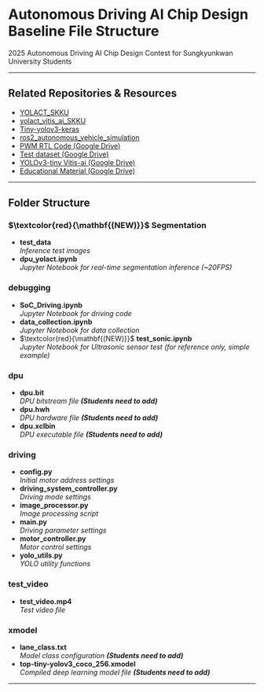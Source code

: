 # Autonomous Driving AI Chip Design Baseline File Structure

2025 Autonomous Driving AI Chip Design Contest for Sungkyunkwan University Students

---

## Related Repositories & Resources

- [YOLACT_SKKU](https://github.com/SKKUAutoLab/YOLACT_SKKU)  
- [yolact_vitis_ai_SKKU](https://github.com/SKKUAutoLab/yolact_vitis_ai_SKKU)  
- [Tiny-yolov3-keras](https://github.com/SKKUAutoLab/Tiny-yolov3-keras)  
- [ros2_autonomous_vehicle_simulation](https://github.com/SKKUAutoLab/ros2_autonomous_vehicle_simulation)  
- [PWM RTL Code (Google Drive)](https://drive.google.com/file/d/1zA4lm_GMxx4Rb-orluPuT32Hf5BqDOJo/view?usp=drive_link)  
- [Test dataset (Google Drive)](https://drive.google.com/file/d/1dNZBiT1rwPjCdPhqsQOfeQndNe5JSUiN/view?usp=drive_link)  
- [YOLOv3-tiny Vitis-ai (Google Drive)](https://drive.google.com/file/d/16zhGDqBl_MWdsYOjycSokO4XoY-AF_yK/view?usp=drive_link)  
- [Educational Material (Google Drive)](https://drive.google.com/file/d/1AzIVBAaPTiS8fYsKFQ7jMrLIPk1s4KEZ/view?usp=drive_link)  

---

## Folder Structure

### $\textcolor{red}{\mathbf{(NEW)}}$ Segmentation

- **test_data**  
  *Inference test images*
- **dpu_yolact.ipynb**  
  *Jupyter Notebook for real-time segmentation inference (~20FPS)*

### debugging
- **SoC_Driving.ipynb**  
  *Jupyter Notebook for driving code*
- **data_collection.ipynb**  
  *Jupyter Notebook for data collection*
- $\textcolor{red}{\mathbf{(NEW)}}$ **test_sonic.ipynb**  
  *Jupyter Notebook for Ultrasonic sensor test (for reference only, simple example)*

### dpu
- **dpu.bit**  
  *DPU bitstream file **(Students need to add)***
- **dpu.hwh**  
  *DPU hardware file **(Students need to add)***
- **dpu.xclbin**  
  *DPU executable file **(Students need to add)***

### driving
- **config.py**  
  *Initial motor address settings*
- **driving_system_controller.py**  
  *Driving mode settings*
- **image_processor.py**  
  *Image processing script*
- **main.py**  
  *Driving parameter settings*
- **motor_controller.py**  
  *Motor control settings*
- **yolo_utils.py**  
  *YOLO utility functions*

### test_video
- **test_video.mp4**  
  *Test video file*

### xmodel
- **lane_class.txt**  
  *Model class configuration **(Students need to add)***
- **top-tiny-yolov3_coco_256.xmodel**  
  *Compiled deep learning model file **(Students need to add)***

---
